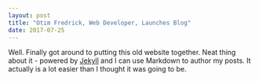 ```yaml
---
layout: post
title: "Otim Fredrick, Web Developer, Launches Blog"
date: 2017-07-25
---
```

Well. Finally got around to putting this old website together. Neat thing about it - powered by [Jekyll](http://jekyllrb.com) and I can use Markdown to author my posts. It actually is a lot easier than I thought it was going to be.
